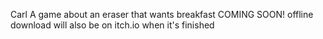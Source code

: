 Carl
A game about an eraser that wants breakfast COMING SOON!
offline download will also be on itch.io when it's finished
